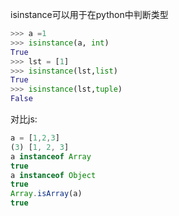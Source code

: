isinstance可以用于在python中判断类型
```py
>>> a =1
>>> isinstance(a, int)
True
>>> lst = [1]
>>> isinstance(lst,list)
True
>>> isinstance(lst,tuple)
False
```

对比js:
```js
a = [1,2,3]
(3) [1, 2, 3]
a instanceof Array
true
a instanceof Object
true
Array.isArray(a)
true
```